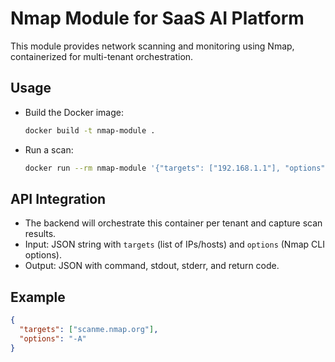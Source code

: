 # Nmap Module for SaaS AI Platform

This module provides network scanning and monitoring using Nmap, containerized for multi-tenant orchestration.

## Usage
- Build the Docker image:
  ```bash
  docker build -t nmap-module .
  ```
- Run a scan:
  ```bash
  docker run --rm nmap-module '{"targets": ["192.168.1.1"], "options": "-sV"}'
  ```

## API Integration
- The backend will orchestrate this container per tenant and capture scan results.
- Input: JSON string with `targets` (list of IPs/hosts) and `options` (Nmap CLI options).
- Output: JSON with command, stdout, stderr, and return code.

## Example
```json
{
  "targets": ["scanme.nmap.org"],
  "options": "-A"
}
```
